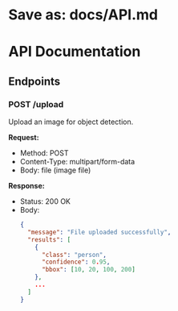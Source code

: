 # Save as: docs/API.md

# API Documentation

## Endpoints

### POST /upload

Upload an image for object detection.

**Request:**
- Method: POST
- Content-Type: multipart/form-data
- Body: file (image file)

**Response:**
- Status: 200 OK
- Body: 
  ```json
  {
    "message": "File uploaded successfully",
    "results": [
      {
        "class": "person",
        "confidence": 0.95,
        "bbox": [10, 20, 100, 200]
      },
      ...
    ]
  }